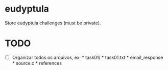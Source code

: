 # eudyptula
Store eudyptula challenges (must be private).

# TODO
- [ ] Organizar todos os arquivos, ex:
        * task01/ 
                * task01.txt
                * email_response
                * source.c
                * references


